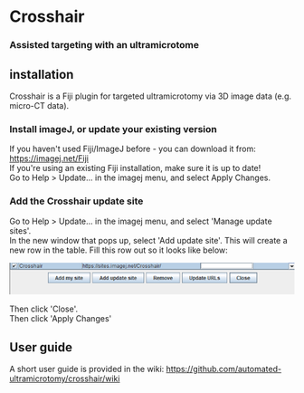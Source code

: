 # Crosshair
### Assisted targeting with an ultramicrotome

## installation
Crosshair is a Fiji plugin for targeted ultramicrotomy via 3D image data (e.g. micro-CT data).  

### Install imageJ, or update your existing version
If you haven't used Fiji/ImageJ before - you can download it from: https://imagej.net/Fiji  
If you're using an existing Fiji installation, make sure it is up to date!  
Go to Help > Update... in the imagej menu, and select Apply Changes.  

### Add the Crosshair update site
Go to Help > Update... in the imagej menu, and select 'Manage update sites'.  
In the new window that pops up, select 'Add update site'. This will create a new row in the table.
Fill this row out so it looks like below:  

<img src="https://github.com/K-Meech/crosshair/blob/master/images/updateSite.png" width="800">

Then click 'Close'.   
Then click 'Apply Changes'  

## User guide

A short user guide is provided in the wiki:
https://github.com/automated-ultramicrotomy/crosshair/wiki

